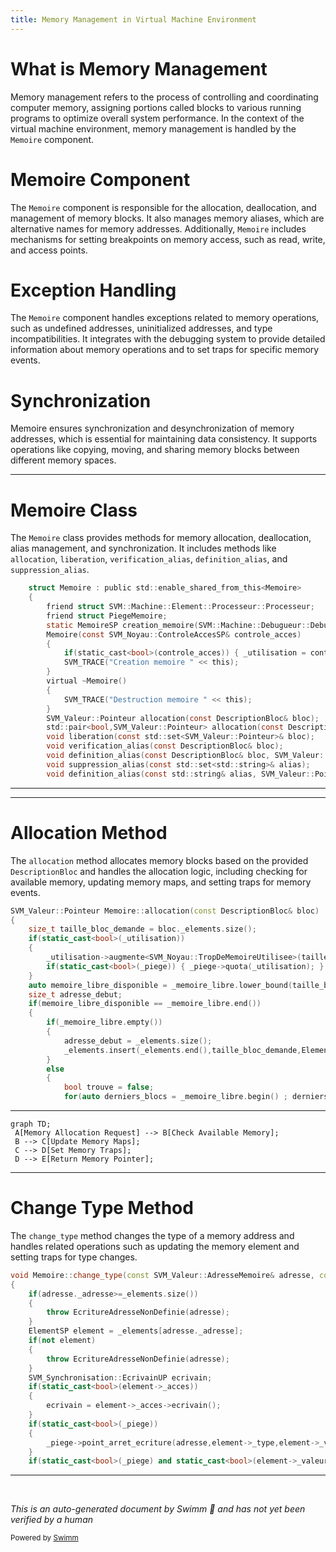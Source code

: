 ```yaml
---
title: Memory Management in Virtual Machine Environment
---
```

# What is Memory Management

Memory management refers to the process of controlling and coordinating computer memory, assigning portions called blocks to various running programs to optimize overall system performance. In the context of the virtual machine environment, memory management is handled by the <SwmToken path="src/machine/elements/memoire/memoire.h" pos="223:3:3" line-data="	struct Memoire : public std::enable_shared_from_this&lt;Memoire&gt;">`Memoire`</SwmToken> component.

# Memoire Component

The <SwmToken path="src/machine/elements/memoire/memoire.h" pos="223:3:3" line-data="	struct Memoire : public std::enable_shared_from_this&lt;Memoire&gt;">`Memoire`</SwmToken> component is responsible for the allocation, deallocation, and management of memory blocks. It also manages memory aliases, which are alternative names for memory addresses. Additionally, <SwmToken path="src/machine/elements/memoire/memoire.h" pos="223:3:3" line-data="	struct Memoire : public std::enable_shared_from_this&lt;Memoire&gt;">`Memoire`</SwmToken> includes mechanisms for setting breakpoints on memory access, such as read, write, and access points.

# Exception Handling

The <SwmToken path="src/machine/elements/memoire/memoire.h" pos="223:3:3" line-data="	struct Memoire : public std::enable_shared_from_this&lt;Memoire&gt;">`Memoire`</SwmToken> component handles exceptions related to memory operations, such as undefined addresses, uninitialized addresses, and type incompatibilities. It integrates with the debugging system to provide detailed information about memory operations and to set traps for specific memory events.

# Synchronization

Memoire ensures synchronization and desynchronization of memory addresses, which is essential for maintaining data consistency. It supports operations like copying, moving, and sharing memory blocks between different memory spaces.

<SwmSnippet path="/src/machine/elements/memoire/memoire.h" line="223">

---

# Memoire Class

The <SwmToken path="src/machine/elements/memoire/memoire.h" pos="223:3:3" line-data="	struct Memoire : public std::enable_shared_from_this&lt;Memoire&gt;">`Memoire`</SwmToken> class provides methods for memory allocation, deallocation, alias management, and synchronization. It includes methods like <SwmToken path="src/machine/elements/memoire/memoire.h" pos="237:5:5" line-data="		SVM_Valeur::Pointeur allocation(const DescriptionBloc&amp; bloc);">`allocation`</SwmToken>, <SwmToken path="src/machine/elements/memoire/memoire.h" pos="239:3:3" line-data="		void liberation(const std::set&lt;SVM_Valeur::Pointeur&gt;&amp; bloc);">`liberation`</SwmToken>, <SwmToken path="src/machine/elements/memoire/memoire.h" pos="240:3:3" line-data="		void verification_alias(const DescriptionBloc&amp; bloc);">`verification_alias`</SwmToken>, <SwmToken path="src/machine/elements/memoire/memoire.h" pos="241:3:3" line-data="		void definition_alias(const DescriptionBloc&amp; bloc, SVM_Valeur::Pointeur&amp; emplacement);">`definition_alias`</SwmToken>, and <SwmToken path="src/machine/elements/memoire/memoire.h" pos="242:3:3" line-data="		void suppression_alias(const std::set&lt;std::string&gt;&amp; alias);">`suppression_alias`</SwmToken>.

```c
	struct Memoire : public std::enable_shared_from_this<Memoire>
	{
		friend struct SVM::Machine::Element::Processeur::Processeur;
		friend struct PiegeMemoire;
		static MemoireSP creation_memoire(SVM::Machine::Debugueur::DebugueurSP& debugueur, const SVM_Noyau::ControleAccesSP& controle_acces);
		Memoire(const SVM_Noyau::ControleAccesSP& controle_acces)
		{
			if(static_cast<bool>(controle_acces)) { _utilisation = controle_acces->_memoire_allouee; }
			SVM_TRACE("Creation memoire " << this);
		}
		virtual ~Memoire()
		{
			SVM_TRACE("Destruction memoire " << this);
		}
		SVM_Valeur::Pointeur allocation(const DescriptionBloc& bloc);
		std::pair<bool,SVM_Valeur::Pointeur> allocation(const DescriptionBloc& bloc, const SVM_Valeur::AdresseMemoire& adresse);
		void liberation(const std::set<SVM_Valeur::Pointeur>& bloc);
		void verification_alias(const DescriptionBloc& bloc);
		void definition_alias(const DescriptionBloc& bloc, SVM_Valeur::Pointeur& emplacement);
		void suppression_alias(const std::set<std::string>& alias);
		void definition_alias(const std::string& alias, SVM_Valeur::Pointeur& emplacement);
```

---

</SwmSnippet>

<SwmSnippet path="/src/machine/elements/memoire/memoire.cpp" line="35">

---

# Allocation Method

The <SwmToken path="src/machine/elements/memoire/memoire.cpp" pos="35:6:6" line-data="SVM_Valeur::Pointeur Memoire::allocation(const DescriptionBloc&amp; bloc)">`allocation`</SwmToken> method allocates memory blocks based on the provided <SwmToken path="src/machine/elements/memoire/memoire.cpp" pos="35:10:10" line-data="SVM_Valeur::Pointeur Memoire::allocation(const DescriptionBloc&amp; bloc)">`DescriptionBloc`</SwmToken> and handles the allocation logic, including checking for available memory, updating memory maps, and setting traps for memory events.

```c++
SVM_Valeur::Pointeur Memoire::allocation(const DescriptionBloc& bloc)
{
	size_t taille_bloc_demande = bloc._elements.size();
	if(static_cast<bool>(_utilisation))
	{
		_utilisation->augmente<SVM_Noyau::TropDeMemoireUtilisee>(taille_bloc_demande);
		if(static_cast<bool>(_piege)) { _piege->quota(_utilisation); }
	}
	auto memoire_libre_disponible = _memoire_libre.lower_bound(taille_bloc_demande);
	size_t adresse_debut;
	if(memoire_libre_disponible == _memoire_libre.end())
	{
		if(_memoire_libre.empty())
		{
			adresse_debut = _elements.size();
			_elements.insert(_elements.end(),taille_bloc_demande,ElementSP());
		}
		else
		{
			bool trouve = false;
			for(auto derniers_blocs = _memoire_libre.begin() ; derniers_blocs!=_memoire_libre.end() ; ++derniers_blocs)
```

---

</SwmSnippet>

```mermaid
graph TD;
 A[Memory Allocation Request] --> B[Check Available Memory];
 B --> C[Update Memory Maps];
 C --> D[Set Memory Traps];
 D --> E[Return Memory Pointer];
```

<SwmSnippet path="/src/machine/elements/memoire/memoire.cpp" line="658">

---

# Change Type Method

The <SwmToken path="src/machine/elements/memoire/memoire.cpp" pos="658:4:4" line-data="void Memoire::change_type(const SVM_Valeur::AdresseMemoire&amp; adresse, const Type&amp; type)">`change_type`</SwmToken> method changes the type of a memory address and handles related operations such as updating the memory element and setting traps for type changes.

```c++
void Memoire::change_type(const SVM_Valeur::AdresseMemoire& adresse, const Type& type)
{
	if(adresse._adresse>=_elements.size())
	{
		throw EcritureAdresseNonDefinie(adresse);
	}
	ElementSP element = _elements[adresse._adresse];
	if(not element)
	{
		throw EcritureAdresseNonDefinie(adresse);
	}
	SVM_Synchronisation::EcrivainUP ecrivain;
	if(static_cast<bool>(element->_acces))
	{
		ecrivain = element->_acces->ecrivain();
	}
	if(static_cast<bool>(_piege))
	{
		_piege->point_arret_ecriture(adresse,element->_type,element->_valeur,type,SVM_Memoire::ValeurSP(),_piege);
	}
	if(static_cast<bool>(_piege) and static_cast<bool>(element->_valeur))
```

---

</SwmSnippet>

&nbsp;

*This is an auto-generated document by Swimm 🌊 and has not yet been verified by a human*

<SwmMeta version="3.0.0" repo-id="Z2l0aHViJTNBJTNBc3ZtLTIuNy4yMDI0MTEwNyUzQSUzQVN3aW1tLURlbW8=" repo-name="svm-2.7.20241107"><sup>Powered by [Swimm](/)</sup></SwmMeta>
